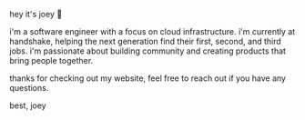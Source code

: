 hey it's joey :wave:

i'm a software engineer with a focus on cloud infrastructure. i'm currently at handshake, helping the next generation find their first, second, and third jobs.
i'm passionate about building community and creating products that bring people together.

thanks for checking out my website, feel free to reach out if you have any questions. 

best,
joey
